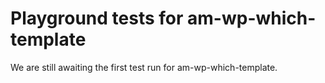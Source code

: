 # Playground tests for am-wp-which-template
We are still awaiting the first test run for am-wp-which-template.

